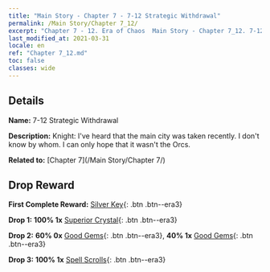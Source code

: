 ```yaml
---
title: "Main Story - Chapter 7 - 7-12 Strategic Withdrawal"
permalink: /Main Story/Chapter 7_12/
excerpt: "Chapter 7 - 12. Era of Chaos  Main Story - Chapter 7_12. 7-12 Strategic Withdrawal"
last_modified_at: 2021-03-31
locale: en
ref: "Chapter 7_12.md"
toc: false
classes: wide
---
```


## Details

 **Name:** 7-12 Strategic Withdrawal

 **Description:** Knight: I've heard that the main city was taken recently. I don't know by whom. I can only hope that it wasn't the Orcs.

 **Related to:** [Chapter 7](/Main Story/Chapter 7/)

## Drop Reward

 **First Complete Reward:** [Silver Key](/Items/con_693/){: .btn .btn--era3}

 **Drop 1:** **100% 1x** [Superior Crystal](/Items/mat_24/){: .btn .btn--era3}

 **Drop 2:** **60% 0x** [Good Gems](/Items/mat_16/){: .btn .btn--era3}, **40% 1x** [Good Gems](/Items/mat_16/){: .btn .btn--era3}

 **Drop 3:** **100% 1x** [Spell Scrolls](/Items/con_694/){: .btn .btn--era3}

